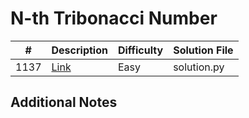 # N-th Tribonacci Number
|#|Description|Difficulty|Solution File|
|-|-|-|-|
|1137|[Link](https://leetcode.com/problems/n-th-tribonacci-number/)|Easy|solution.py|

## Additional Notes
